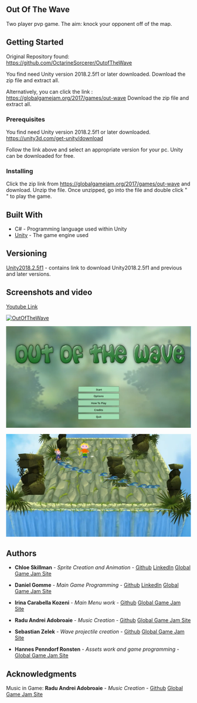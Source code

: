 ## Out Of The Wave

Two player pvp game. The aim: knock your opponent off of the map.

## Getting Started

Original Repository found: https://github.com/OctarineSorcerer/OutofTheWave

You find need Unity version 2018.2.5f1 or later downloaded. 
Download the zip file and extract all.

Alternatively, you can click the link : https://globalgamejam.org/2017/games/out-wave
Download the zip file and extract all.  

### Prerequisites

You find need Unity version 2018.2.5f1 or later downloaded.
https://unity3d.com/get-unity/download

Follow the link above and select an appropriate version for your pc.
Unity can be downloaded for free. 

### Installing

Click the zip link from https://globalgamejam.org/2017/games/out-wave and download.
Unzip the file. Once unzipped, go into the file and double click " " to play the game.

## Built With

* C# - Programming language used within Unity
* [Unity](https://unity3d.com/get-unity/download) - The game engine used


## Versioning

[Unity2018.2.5f1](https://unity3d.com/get-unity/download) - contains link to download Unity2018.2.5f1 and previous and later versions. 

## Screenshots and video

[Youtube Link](https://www.youtube.com/watch?v=5p2Yog_XcsA)

[![OutOfTheWave](https://ggj.s3.amazonaws.com/styles/game_sidebar__wide/game/featured_image/outofthewavelogo_0.png?itok=hSCyGZ4U&timestamp=1485084948)](https://www.youtube.com/watch?v=5p2Yog_XcsA)

![OutOfTheWaveMenu](https://raw.githubusercontent.com/ChloeLS/OutOfTheWave/master/OutOfTheWaveMainMenu.png)

![OutOfTheWaveGameStill](https://raw.githubusercontent.com/ChloeLS/OutOfTheWave/master/GameStill.png)


## Authors

* **Chloe Skillman** - *Sprite Creation and Animation* - [Github](https://github.com/skillc01)
                                         [LinkedIn](https://www.linkedin.com/in/chloe-skillman-b80941183/)
                                         [Global Game Jam Site](https://globalgamejam.org/users/chloe-skillman)

* **Daniel Gomme** -  *Main Game Programming*  -  [Github](https://github.com/OctarineSourcerer)
                                         [LinkedIn](https://www.linkedin.com/in/daniel-gomme/)
                                                  [Global Game Jam Site](https://globalgamejam.org/users/octarinesorcerer)
* **Irina Carabella Kozeni** -  *Main Menu work*  -  [Github](https://github.com/irinack)
[Global Game Jam Site](https://globalgamejam.org/users/irina-cara)
* **Radu Andrei Adobroaie** -  *Music Creation*  -  [Github](https://github.com/radobr)
  [Global Game Jam Site](https://globalgamejam.org/users/radu)
* **Sebastian Zelek** -  *Wave projectile creation*  -  [Github](https://github.com/CommisarGlad1us)
[Global Game Jam Site](https://globalgamejam.org/users/glad1us)
* **Hannes Penndorf Ronsten** -  *Assets work and game programming*  -  [Global Game Jam Site](https://globalgamejam.org/users/hannes-penndorf-ronsten)

## Acknowledgments

Music in Game:
**Radu Andrei Adobroaie** -  *Music Creation*  -  [Github](https://github.com/radobr)
  [Global Game Jam Site](https://globalgamejam.org/users/radu)

